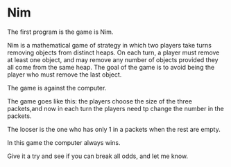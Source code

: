 Nim
=

The first program is the game is Nim.

Nim is a mathematical game of strategy in which two players take turns removing objects from distinct heaps. On each turn, a player must remove at least one object, and may remove any number of objects provided they all come from the same heap. The goal of the game is to avoid being the player who must remove the last object.

The game is against the computer.

The game goes like this: the players choose the size of the three packets,and now in each turn the players need tp change the number in the packets.

The looser is the one who has only 1 in a packets when the rest are empty.

In this game the computer always wins.

Give it a try and see if you can break all odds, and let me know.
